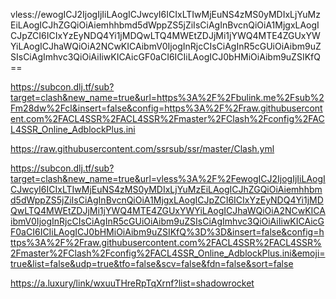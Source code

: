 vless://ewogICJ2IjogIjIiLAogICJwcyI6ICIxLTIwMjEuNS4zMS0yMDIxLjYuMzEiLAogICJhZGQiOiAiemhhbmd5dWppZS5jZiIsCiAgInBvcnQiOiA1MjgxLAogICJpZCI6ICIxYzEyNDQ4Yi1jMDQwLTQ4MWEtZDJjMi1jYWQ4MTE4ZGUxYWYiLAogICJhaWQiOiA2NCwKICAibmV0IjogInRjcCIsCiAgInR5cGUiOiAibm9uZSIsCiAgImhvc3QiOiAiIiwKICAicGF0aCI6ICIiLAogICJ0bHMiOiAibm9uZSIKfQ==

https://subcon.dlj.tf/sub?target=clash&new_name=true&url=https%3A%2F%2Fbulink.me%2Fsub%2Fm28dw%2Fcl&insert=false&config=https%3A%2F%2Fraw.githubusercontent.com%2FACL4SSR%2FACL4SSR%2Fmaster%2FClash%2Fconfig%2FACL4SSR_Online_AdblockPlus.ini

https://raw.githubusercontent.com/ssrsub/ssr/master/Clash.yml

https://subcon.dlj.tf/sub?target=clash&new_name=true&url=vless%3A%2F%2FewogICJ2IjogIjIiLAogICJwcyI6ICIxLTIwMjEuNS4zMS0yMDIxLjYuMzEiLAogICJhZGQiOiAiemhhbmd5dWppZS5jZiIsCiAgInBvcnQiOiA1MjgxLAogICJpZCI6ICIxYzEyNDQ4Yi1jMDQwLTQ4MWEtZDJjMi1jYWQ4MTE4ZGUxYWYiLAogICJhaWQiOiA2NCwKICAibmV0IjogInRjcCIsCiAgInR5cGUiOiAibm9uZSIsCiAgImhvc3QiOiAiIiwKICAicGF0aCI6ICIiLAogICJ0bHMiOiAibm9uZSIKfQ%3D%3D&insert=false&config=https%3A%2F%2Fraw.githubusercontent.com%2FACL4SSR%2FACL4SSR%2Fmaster%2FClash%2Fconfig%2FACL4SSR_Online_AdblockPlus.ini&emoji=true&list=false&udp=true&tfo=false&scv=false&fdn=false&sort=false

https://a.luxury/link/wxuuTHreRpTqXrnf?list=shadowrocket

